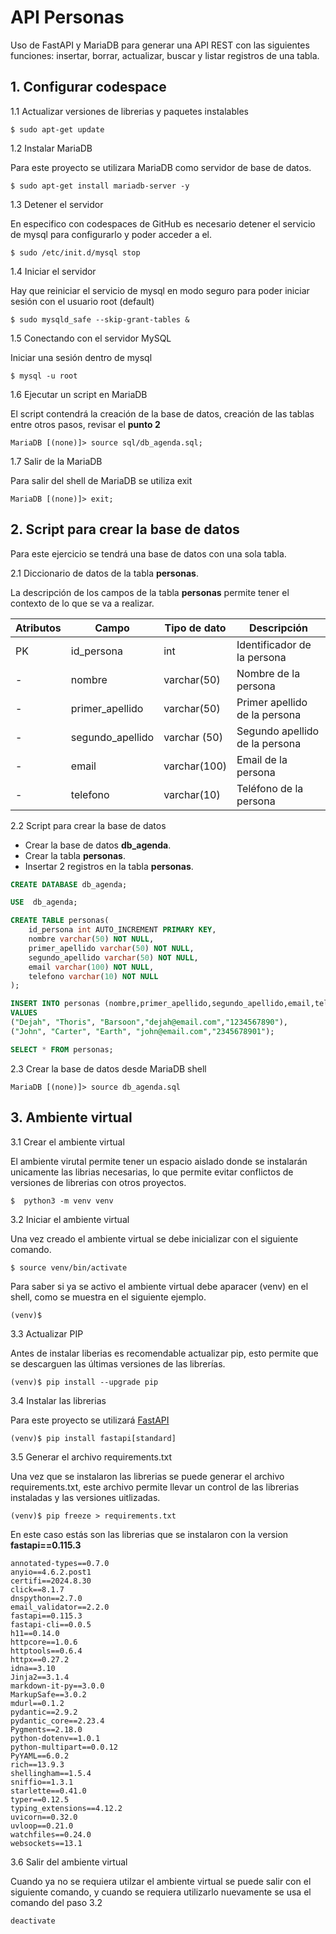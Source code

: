 # API Personas

Uso de FastAPI y MariaDB para generar una API REST con las siguientes funciones: insertar, borrar, actualizar, buscar y listar registros de una tabla.

## 1. Configurar codespace

1.1 Actualizar versiones de librerias y paquetes instalables

````shell
$ sudo apt-get update
````

1.2 Instalar MariaDB

Para este proyecto se utilizara MariaDB como servidor de base de datos.

````shell
$ sudo apt-get install mariadb-server -y
````

1.3 Detener el servidor

En especifico con codespaces de GitHub es necesario detener el servicio de mysql para configurarlo y poder acceder a el.

````shell
$ sudo /etc/init.d/mysql stop
````

1.4 Iniciar el servidor

Hay que reiniciar el servicio de mysql en modo seguro para poder iniciar sesión con el usuario root (default)

````shell
$ sudo mysqld_safe --skip-grant-tables &
````

1.5 Conectando con el servidor MySQL

Iniciar una sesión dentro de mysql

````shell
$ mysql -u root
````

1.6 Ejecutar un script en MariaDB

El script contendrá la creación de la base de datos, creación de las tablas entre otros pasos, revisar el **punto 2**

````shell
MariaDB [(none)]> source sql/db_agenda.sql;
````


1.7 Salir de la MariaDB

Para salir del shell de MariaDB se utiliza exit

````shell
MariaDB [(none)]> exit;
````

## 2. Script para crear la base de datos

Para este ejercicio se tendrá una base de datos con una sola tabla.

2.1 Diccionario de datos de la tabla **personas**.

La descripción de los campos de la tabla **personas** permite tener el contexto de lo que se va a realizar.

|Atributos|Campo|Tipo de dato|Descripción|
| -- | -- | -- | -- |
| PK | id_persona | int | Identificador de la persona |
| - | nombre | varchar(50) | Nombre de la persona |
| - | primer_apellido | varchar(50) | Primer apellido de la persona |
| - | segundo_apellido | varchar (50) | Segundo apellido de la persona |
| - | email | varchar(100) |  Email de la persona |
| - | telefono | varchar(10) | Teléfono de la persona |

2.2 Script para crear la base de datos

* Crear la base de datos **db_agenda**.
* Crear la tabla **personas**.
* Insertar 2 registros en la tabla **personas**.

````sql
CREATE DATABASE db_agenda;

USE  db_agenda;

CREATE TABLE personas(
    id_persona int AUTO_INCREMENT PRIMARY KEY,
    nombre varchar(50) NOT NULL,
    primer_apellido varchar(50) NOT NULL,
    segundo_apellido varchar(50) NOT NULL,
    email varchar(100) NOT NULL,
    telefono varchar(10) NOT NULL
);

INSERT INTO personas (nombre,primer_apellido,segundo_apellido,email,telefono)
VALUES 
("Dejah", "Thoris", "Barsoon","dejah@email.com","1234567890"),
("John", "Carter", "Earth", "john@email.com","2345678901");

SELECT * FROM personas;
````

2.3 Crear la base de datos desde MariaDB shell

````shell
MariaDB [(none)]> source db_agenda.sql
````

## 3. Ambiente virtual

3.1 Crear el ambiente virtual

El ambiente virutal permite tener un espacio aislado donde se instalarán unicamente las librias necesarias, lo que permite evitar conflictos de versiones de librerias con otros proyectos.

````shell
$  python3 -m venv venv
````

3.2 Iniciar el ambiente virtual

Una vez creado  el ambiente virtual se debe inicializar con el siguiente comando.

````shell
$ source venv/bin/activate
````
Para saber si ya se activo el ambiente virtual debe aparacer (venv) en el shell, como se muestra en el siguiente ejemplo.

````shell
(venv)$
````
3.3 Actualizar PIP

Antes de instalar liberias es recomendable actualizar pip, esto permite que se descarguen las últimas versiones de las librerías.

````shell
(venv)$ pip install --upgrade pip
````

3.4 Instalar las librerias

Para este proyecto se utilizará [FastAPI](https://fastapi.tiangolo.com/#requirements)

````shell
(venv)$ pip install fastapi[standard]
````

3.5 Generar el archivo requirements.txt

Una vez que se instalaron las librerias se puede generar el archivo requirements.txt, este archivo permite llevar un control de las librerias instaladas y las versiones uitlizadas.

````shell
(venv)$ pip freeze > requirements.txt
````

En este caso estás son las librerias que se instalaron con la version **fastapi==0.115.3**

````shell
annotated-types==0.7.0
anyio==4.6.2.post1
certifi==2024.8.30
click==8.1.7
dnspython==2.7.0
email_validator==2.2.0
fastapi==0.115.3
fastapi-cli==0.0.5
h11==0.14.0
httpcore==1.0.6
httptools==0.6.4
httpx==0.27.2
idna==3.10
Jinja2==3.1.4
markdown-it-py==3.0.0
MarkupSafe==3.0.2
mdurl==0.1.2
pydantic==2.9.2
pydantic_core==2.23.4
Pygments==2.18.0
python-dotenv==1.0.1
python-multipart==0.0.12
PyYAML==6.0.2
rich==13.9.3
shellingham==1.5.4
sniffio==1.3.1
starlette==0.41.0
typer==0.12.5
typing_extensions==4.12.2
uvicorn==0.32.0
uvloop==0.21.0
watchfiles==0.24.0
websockets==13.1
````

3.6 Salir del ambiente virtual

Cuando ya no se requiera utilzar el ambiente virtual se puede salir con el siguiente comando, y cuando se requiera utilizarlo nuevamente se usa el comando del paso 3.2

````shell
deactivate
````